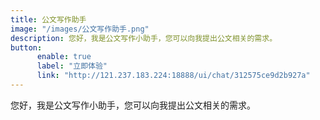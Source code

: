```yaml
---
title: 公文写作助手
image: "/images/公文写作助手.png"
description: 您好，我是公文写作小助手，您可以向我提出公文相关的需求。
button:
      enable: true
      label: "立即体验"
      link: "http://121.237.183.224:18888/ui/chat/312575ce9d2b927a"
---
```


您好，我是公文写作小助手，您可以向我提出公文相关的需求。
